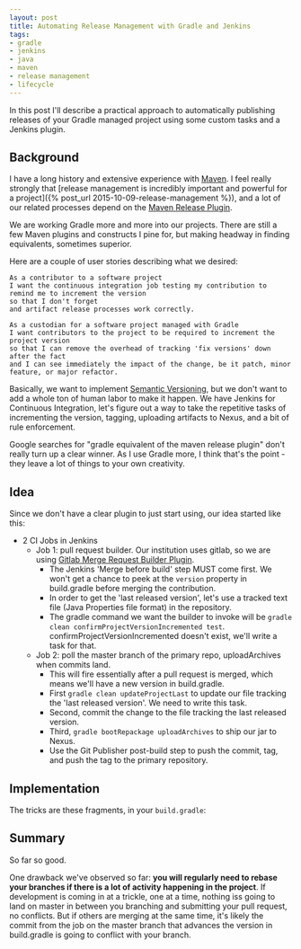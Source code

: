 ```yaml
---
layout: post
title: Automating Release Management with Gradle and Jenkins
tags: 
- gradle
- jenkins
- java
- maven
- release management
- lifecycle
---
```


In this post I'll describe a practical approach to automatically publishing releases of your Gradle managed project using some custom tasks and a Jenkins plugin.

## Background

I have a long history and extensive experience with [Maven](http://maven.apache.org). I feel really strongly that [release management is incredibly important and powerful for a project]({% post_url 2015-10-09-release-management %}), and a lot of our related processes depend on the [Maven Release Plugin](https://maven.apache.org/maven-release/maven-release-plugin/).

We are working Gradle more and more into our projects. There are still a few Maven plugins and constructs I pine for, but making headway in finding equivalents, sometimes superior.

Here are a couple of user stories describing what we desired:

```
As a contributor to a software project
I want the continuous integration job testing my contribution to remind me to increment the version
so that I don't forget 
and artifact release processes work correctly.
```

```
As a custodian for a software project managed with Gradle
I want contributors to the project to be required to increment the project version
so that I can remove the overhead of tracking 'fix versions' down after the fact 
and I can see immediately the impact of the change, be it patch, minor feature, or major refactor.
```

Basically, we want to implement [Semantic Versioning](http://semver.org), but we don't want to add a whole ton of human labor to make it happen. We have Jenkins for Continuous Integration, let's figure out a way to take the repetitive tasks of incrementing the version, tagging, uploading artifacts to Nexus, and a bit of rule enforcement.

Google searches for "gradle equivalent of the maven release plugin" don't really turn up a clear winner. As I use Gradle more, I think that's the point - they leave a lot of things to your own creativity.

## Idea

Since we don't have a clear plugin to just start using, our idea started like this:

* 2 CI Jobs in Jenkins
  * Job 1: pull request builder. Our institution uses gitlab, so we are using [Gitlab Merge Request Builder Plugin](https://wiki.jenkins-ci.org/display/JENKINS/Gitlab+Merge+Request+Builder+Plugin).
     * The Jenkins 'Merge before build' step MUST come first. We won't get a chance to peek at the `version` property in build.gradle before merging the contribution.
     * In order to get the 'last released version', let's use a tracked text file (Java Properties file format) in the repository.
     * The gradle command we want the builder to invoke will be `gradle clean confirmProjectVersionIncremented test`. confirmProjectVersionIncremented doesn't exist, we'll write a task for that.
  * Job 2: poll the master branch of the primary repo, uploadArchives when commits land.
     * This will fire essentially after a pull request is merged, which means we'll have a new version in build.gradle.
     * First `gradle clean updateProjectLast` to update our file tracking the 'last released version'. We need to write this task.
     * Second, commit the change to the file tracking the last released version.
     * Third, `gradle bootRepackage uploadArchives` to ship our jar to Nexus.
     * Use the Git Publisher post-build step to push the commit, tag, and push the tag to the primary repository.

## Implementation

The tricks are these fragments, in your `build.gradle`:

<script src="https://gist.github.com/nblair/53f44e08104354dd078e6104d7dae4a8.js"></script>

<script src="https://gist.github.com/nblair/53f44e08104354dd078e6104d7dae4a8.js"></script>


## Summary

So far so good.

One drawback we've observed so far: **you will regularly need to rebase your branches if there is a lot of activity happening in the project**. If development is coming in at a trickle, one at a time, nothing iss going to land on master in between you branching and submitting your pull request, no conflicts. But if others are merging at the same time, it's likely the commit from the job on the master branch that advances the version in build.gradle is going to conflict with your branch. 